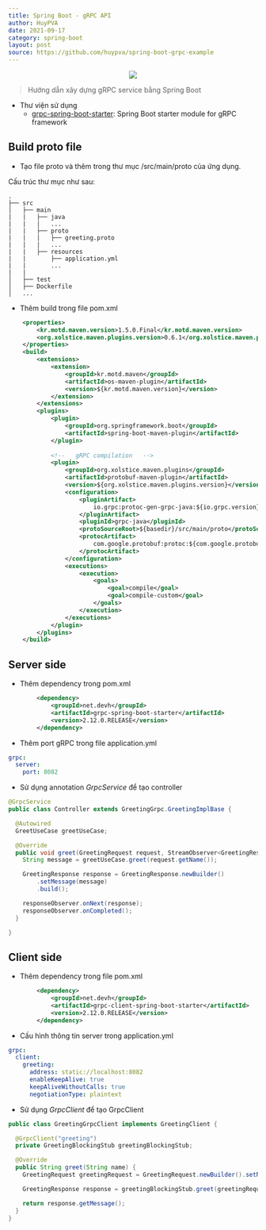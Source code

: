 ```yaml
---
title: Spring Boot - gRPC API
author: HuyPVA
date: 2021-09-17
category: spring-boot
layout: post
source: https://github.com/huypva/spring-boot-grpc-example
---
```


<div align="center">
    <img src="../assets/images/spring_boot/spring_boot_icon.png"/>
</div>

> Hướng dẫn xây dựng gRPC service bằng Spring Boot

- Thư viện sử dụng
  - [grpc-spring-boot-starter](https://github.com/yidongnan/grpc-spring-boot-starter):  Spring Boot starter module for gRPC framework

## Build proto file 
- Tạo file proto và thêm trong thư mục /src/main/proto của ứng dụng.

Cấu trúc thư mục như sau:

```
.
├── src
│   ├── main
|   |   ├── java
|   |   |   ...
|   |   ├── proto
|   |   |   ├── greeting.proto
|   |   |   ...
|   |   ├── resources
|   |       ├── application.yml
|   |       ...
|   |
│   ├── test
│   ├── Dockerfile
│   ...
```

- Thêm build trong file pom.xml

```xml
    <properties>
        <kr.motd.maven.version>1.5.0.Final</kr.motd.maven.version>
        <org.xolstice.maven.plugins.version>0.6.1</org.xolstice.maven.plugins.version>
    </properties>
    <build>
        <extensions>
            <extension>
                <groupId>kr.motd.maven</groupId>
                <artifactId>os-maven-plugin</artifactId>
                <version>${kr.motd.maven.version}</version>
            </extension>
        </extensions>
        <plugins>
            <plugin>
                <groupId>org.springframework.boot</groupId>
                <artifactId>spring-boot-maven-plugin</artifactId>
            </plugin>
    
            <!--   gRPC compilation   -->
            <plugin>
                <groupId>org.xolstice.maven.plugins</groupId>
                <artifactId>protobuf-maven-plugin</artifactId>
                <version>${org.xolstice.maven.plugins.version}</version>
                <configuration>
                    <pluginArtifact>
                        io.grpc:protoc-gen-grpc-java:${io.grpc.version}:exe:${os.detected.classifier}
                    </pluginArtifact>
                    <pluginId>grpc-java</pluginId>
                    <protoSourceRoot>${basedir}/src/main/proto</protoSourceRoot>
                    <protocArtifact>
                        com.google.protobuf:protoc:${com.google.protobuf.version}:exe:${os.detected.classifier}
                    </protocArtifact>
                </configuration>
                <executions>
                    <execution>
                        <goals>
                            <goal>compile</goal>
                            <goal>compile-custom</goal>
                        </goals>
                    </execution>
                </executions>
            </plugin>
        </plugins>
    </build>
```

## Server side

- Thêm dependency trong pom.xml

```xml
		<dependency>
			<groupId>net.devh</groupId>
			<artifactId>grpc-spring-boot-starter</artifactId>
			<version>2.12.0.RELEASE</version>
		</dependency>
``` 

- Thêm port gRPC trong file application.yml

```yml
grpc:
  server:
    port: 8082
```

- Sử dụng annotation *GrpcService* để tạo controller

```java
@GrpcService
public class Controller extends GreetingGrpc.GreetingImplBase {

  @Autowired
  GreetUseCase greetUseCase;

  @Override
  public void greet(GreetingRequest request, StreamObserver<GreetingResponse> responseObserver) {
    String message = greetUseCase.greet(request.getName());

    GreetingResponse response = GreetingResponse.newBuilder()
        .setMessage(message)
        .build();

    responseObserver.onNext(response);
    responseObserver.onCompleted();
  }

}
```

## Client side

- Thêm dependency trong file pom.xml

```xml
		<dependency>
			<groupId>net.devh</groupId>
			<artifactId>grpc-client-spring-boot-starter</artifactId>
			<version>2.12.0.RELEASE</version>
		</dependency>
```

- Cấu hình thông tin server trong application.yml

```yml
grpc:
  client:
    greeting:
      address: static://localhost:8082
      enableKeepAlive: true
      keepAliveWithoutCalls: true
      negotiationType: plaintext
```

- Sử dụng *GrpcClient* để tạo GrpcClient

```java
public class GreetingGrpcClient implements GreetingClient {

  @GrpcClient("greeting")
  private GreetingBlockingStub greetingBlockingStub;

  @Override
  public String greet(String name) {
    GreetingRequest greetingRequest = GreetingRequest.newBuilder().setName(name).build();

    GreetingResponse response = greetingBlockingStub.greet(greetingRequest);

    return response.getMessage();
  }
}
```